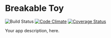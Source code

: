 # Breakable Toy
![Build Status](https://codeship.com/projects/a8436420-0bc4-0134-e391-16fbb5fd4d7e/status?branch=master)
[![Code Climate](https://codeclimate.com/github/LmKupke/breakable_toy/badges/gpa.svg)](https://codeclimate.com/github/LmKupke/breakable_toy)
[![Coverage Status](https://coveralls.io/repos/LmKupke/breakable_toy/badge.png?branch=master)](https://coveralls.io/github/LmKupke/breakable_toy?branch=master)


Your app description, here.
